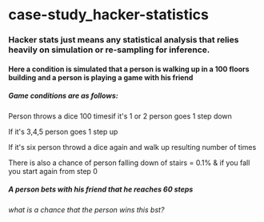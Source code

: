 # case-study_hacker-statistics

### Hacker stats just means any statistical analysis that relies heavily on simulation or re-sampling for inference.

#### Here a condition is simulated that a person is walking up in a 100 floors building and a person is playing a game with his friend

##### Game conditions are as follows:

Person throws a dice 100 timesif it's 1 or 2 person goes 1 step down 

If it's 3,4,5 person goes 1 step up

If it's six person throwd a dice again and walk up resulting number of times

There is also a chance of person falling down of stairs = 0.1% & if you fall you start again from step 0

##### A person bets with his friend that he reaches 60 steps

###### what is a chance that the person wins this bst? 
